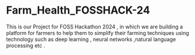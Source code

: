 # Farm_Health_FOSSHACK-24
This is our Project for FOSS Hackathon 2024 , in which we are building a platform for farmers to help them to simplify their farming techniques using technology such as deep learning , neural networks ,natural language processing etc .
